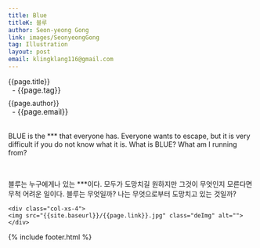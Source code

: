 ```yaml
---
title: Blue
titleK: 블루
author: Seon-yeong Gong
link: images/SeonyeongGong
tag: Illustration
layout: post
email: klingklang116@gmail.com
---	
```


<div class="container">

<div class="deDep">
{{page.title}}<br>
<p style="font-size:15px; margin:0px; padding:0px 0px 0px 8px; margin:0px 0px 8px 0px;">- {{page.tag}}</p>
{{page.author}}<br>
<p style="font-size:15px; margin:0px; padding:0px 0px 0px 8px;">- {{page.email}}</p>
</div>

<br>

<div class="det lato">



BLUE is the *** that everyone has. Everyone wants to escape, but it is very difficult if you do not know what it is.
What is BLUE? What am I running from?



</div>

<br>

<div class="noto">

블루는 누구에게나 있는 ***이다. 모두가 도망치길 원하지만 그것이 무엇인지 모른다면 무척 어려운 일이다.
블루는 무엇일까? 나는 무엇으로부터 도망치고 있는 것일까?


</div>

<div class="row" class="imgcolor">
	
	<div class="col-xs-4">
	<img src="{{site.baseurl}}/{{page.link}}.jpg" class="deImg" alt=""></div>
	
</div>

	

</div> 

{% include footer.html %}